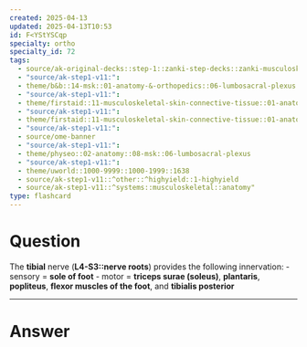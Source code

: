 ```yaml
---
created: 2025-04-13
updated: 2025-04-13T10:53
id: F<YStYSCqp
specialty: ortho
specialty_id: 72
tags:
  - source/ak-original-decks::step-1::zanki-step-decks::zanki-musculoskeletal::musculoskeletal-anatomy/physio-(nutricionado)
  - "source/ak-step1-v11:": 
  - theme/b&b::14-msk::01-anatomy-&-orthopedics::06-lumbosacral-plexus
  - "source/ak-step1-v11:": 
  - theme/firstaid::11-musculoskeletal-skin-connective-tissue::01-anatomy-&-physiology::09-lower-extremity-nerves
  - "source/ak-step1-v11:": 
  - theme/firstaid::11-musculoskeletal-skin-connective-tissue::01-anatomy-&-physiology::09-lower-extremity-nerves::nerves::tibial-nerve
  - "source/ak-step1-v11:": 
  - source/ome-banner
  - "source/ak-step1-v11:": 
  - theme/physeo::02-anatomy::08-msk::06-lumbosacral-plexus
  - "source/ak-step1-v11:": 
  - theme/uworld::1000-9999::1000-1999::1638
  - source/ak-step1-v11::^other::^highyield::1-highyield
  - source/ak-step1-v11::^systems::musculoskeletal::anatomy"
type: flashcard
---
```


# Question
The **tibial** nerve (**L4-S3::nerve roots**) provides the following innervation: - sensory = **sole of foot**  - motor = **triceps surae (soleus)**, **plantaris**, **popliteus**, **flexor muscles of the foot**, and **tibialis posterior**

---

# Answer
